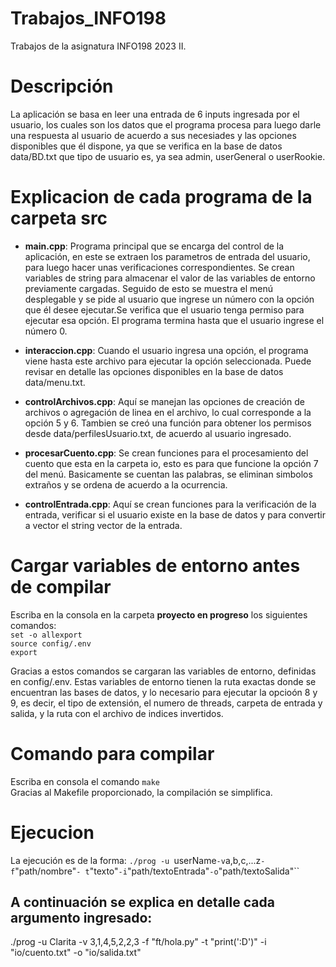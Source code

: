 # Trabajos_INFO198

Trabajos de la asignatura INFO198 2023 II.

# Descripción

La aplicación se basa en leer una entrada de 6 inputs ingresada por el usuario, los cuales son los datos que el programa procesa para luego darle una respuesta al usuario de acuerdo a sus necesiades y las opciones disponibles que él dispone, ya que se verifica en la base de datos data/BD.txt que tipo de usuario es, ya sea admin, userGeneral o userRookie.

# Explicacion de cada programa de la carpeta src

  - **main.cpp**: Programa principal que se encarga del control de la aplicación, en este se extraen los parametros de entrada del usuario, para luego hacer unas verificaciones correspondientes. Se crean variables de string para almacenar el valor de las variables de entorno previamente cargadas. Seguido de esto se muestra el menú desplegable y se pide al usuario que ingrese un número con la opción que él desee ejecutar.Se verifica que el usuario tenga permiso para ejecutar esa opción. El programa termina hasta que el usuario ingrese el número 0.  

  - **interaccion.cpp**: Cuando el usuario ingresa una opción, el programa viene hasta este archivo para ejecutar la opción seleccionada. Puede revisar en detalle las opciones disponibles en la base de datos data/menu.txt.

  - **controlArchivos.cpp**: Aquí se manejan las opciones de creación de archivos o agregación de linea en el archivo, lo cual corresponde a la opción 5 y 6. Tambien se creó una función para obtener los permisos desde data/perfilesUsuario.txt, de acuerdo al usuario ingresado.

  - **procesarCuento.cpp**: Se crean funciones para el procesamiento del cuento que esta en la carpeta io, esto es para que funcione la opción 7 del menú. Basicamente se cuentan las palabras, se eliminan simbolos extraños y se ordena de acuerdo a la ocurrencia.

  - **controlEntrada.cpp**: Aquí se crean funciones para la verificación de la entrada, verificar si el usuario existe en la base de datos y para convertir a vector el string vector de la entrada. 


# Cargar variables de entorno antes de compilar

Escriba en la consola en la carpeta **proyecto en progreso** los siguientes comandos:  
  `set -o allexport`        
  `source config/.env`      
  `export`      

Gracias a estos comandos se cargaran las variables de entorno, definidas en config/.env. Estas variables de entorno tienen la ruta exactas donde se encuentran las bases de datos, y lo necesario para ejecutar la opcioón 8  y 9, es decir, el tipo de extensión, el numero de threads, carpeta de entrada y salida, y la ruta con el archivo de indices invertidos.  

# Comando para compilar

Escriba en consola el comando `make`    
Gracias al Makefile proporcionado, la compilación se simplifica.  

# Ejecucion

La ejecución es de la forma: `./prog -u `userName` -v `a,b,c,...z` -f `"path/nombre"` - t `"texto"` -i `"path/textoEntrada"` -o `"path/textoSalida"``  

A continuación se explica en detalle cada argumento ingresado:
  - 

./prog -u Clarita -v 3,1,4,5,2,2,3 -f "ft/hola.py" -t "print(':D')" -i "io/cuento.txt" -o "io/salida.txt"













